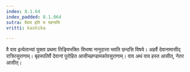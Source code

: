 ```yaml
---
index: 8.1.64
index_padded: 8.1.064
sutra: वैवाव इति च च्छन्दसि
vritti: kashika

---
```

वै वाव इत्येताभ्यां युक्ता प्रथमा तिङ्विभक्तिः विभाषा नानुदात्ता भवति छन्दसि विषये। अहर्वै देवानामासीद् रात्रिरसुराणाम्। बृहस्पतिर्वै देवानां पुरोहित आसीच्छण्डामर्कावसुराणाम्। वाव अथं वाव हस्त आसीत्, नेतर आसीत्।